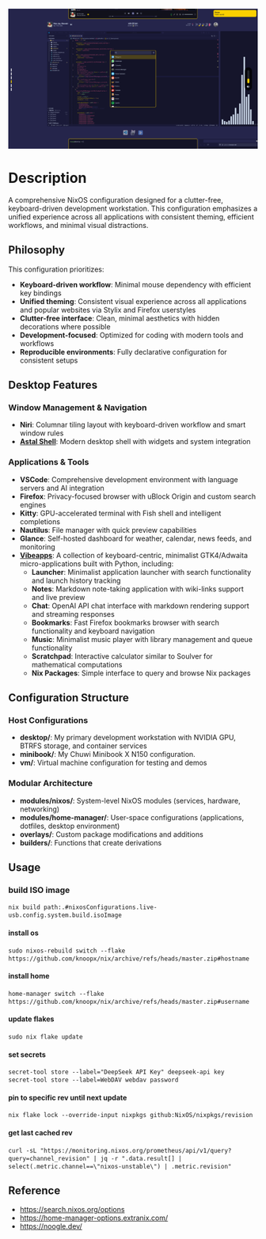 ![Screenshot](screenshot.png)

# Description

A comprehensive NixOS configuration designed for a clutter-free, keyboard-driven development workstation. This configuration emphasizes a unified experience across all applications with consistent theming, efficient workflows, and minimal visual distractions.

## Philosophy

This configuration prioritizes:

- **Keyboard-driven workflow**: Minimal mouse dependency with efficient key bindings
- **Unified theming**: Consistent visual experience across all applications and popular websites via Stylix and Firefox userstyles
- **Clutter-free interface**: Clean, minimal aesthetics with hidden decorations where possible
- **Development-focused**: Optimized for coding with modern tools and workflows
- **Reproducible environments**: Fully declarative configuration for consistent setups

## Desktop Features

### Window Management & Navigation

- **Niri**: Columnar tiling layout with keyboard-driven workflow and smart window rules
- **[Astal Shell](https://github.com/knoopx/astal-shell)**: Modern desktop shell with widgets and system integration

### Applications & Tools

- **VSCode**: Comprehensive development environment with language servers and AI integration
- **Firefox**: Privacy-focused browser with uBlock Origin and custom search engines
- **Kitty**: GPU-accelerated terminal with Fish shell and intelligent completions
- **Nautilus**: File manager with quick preview capabilities
- **Glance**: Self-hosted dashboard for weather, calendar, news feeds, and monitoring
- [**Vibeapps**](https://github.com/knoopx/vibeapps/): A collection of keyboard-centric, minimalist GTK4/Adwaita micro-applications built with Python, including:
  - **Launcher**: Minimalist application launcher with search functionality and launch history tracking
  - **Notes**: Markdown note-taking application with wiki-links support and live preview
  - **Chat**: OpenAI API chat interface with markdown rendering support and streaming responses
  - **Bookmarks**: Fast Firefox bookmarks browser with search functionality and keyboard navigation
  - **Music**: Minimalist music player with library management and queue functionality
  - **Scratchpad**: Interactive calculator similar to Soulver for mathematical computations
  - **Nix Packages**: Simple interface to query and browse Nix packages

## Configuration Structure

### Host Configurations

- **desktop/**: My primary development workstation with NVIDIA GPU, BTRFS storage, and container services
- **minibook/**: My Chuwi Minibook X N150 configuration.
- **vm/**: Virtual machine configuration for testing and demos

### Modular Architecture

- **modules/nixos/**: System-level NixOS modules (services, hardware, networking)
- **modules/home-manager/**: User-space configurations (applications, dotfiles, desktop environment)
- **overlays/**: Custom package modifications and additions
- **builders/**: Functions that create derivations

## Usage

### build ISO image

```
nix build path:.#nixosConfigurations.live-usb.config.system.build.isoImage
```

#### install os

```
sudo nixos-rebuild switch --flake https://github.com/knoopx/nix/archive/refs/heads/master.zip#hostname
```

#### install home

```
home-manager switch --flake https://github.com/knoopx/nix/archive/refs/heads/master.zip#username
```

#### update flakes

```
sudo nix flake update
```

#### set secrets

```
secret-tool store --label="DeepSeek API Key" deepseek-api key
secret-tool store --label=WebDAV webdav password
```

#### pin to specific rev until next update

```
nix flake lock --override-input nixpkgs github:NixOS/nixpkgs/revision
```

#### get last cached rev

```
curl -sL "https://monitoring.nixos.org/prometheus/api/v1/query?query=channel_revision" | jq -r ".data.result[] | select(.metric.channel==\"nixos-unstable\") | .metric.revision"
```

## Reference

- https://search.nixos.org/options
- https://home-manager-options.extranix.com/
- https://noogle.dev/
